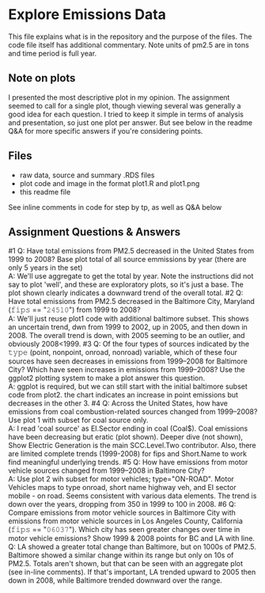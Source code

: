 # Explore Emissions Data
This file explains what is in the repository and the purpose of the files.
The code file itself has additional commentary.
Note units of pm2.5 are in tons and time period is full year.

## Note on plots
I presented the most descriptive plot in my opinion. The assignment seemed to call
for a single plot, though viewing several was generally a good idea for each question.
I tried to keep it simple in terms of analysis and presentation, so just one plot per answer.
But see below in the readme Q&A for more specific answers if you're considering points.

## Files
* raw data, source and summary .RDS files
* plot code and image in the format plot1.R and plot1.png
* this readme file

See inline comments in code for step by tp, as well as Q&A below

## Assignment Questions & Answers

#1 
Q: Have total emissions from PM2.5 decreased in the United States from 1999 to 2008?
Base plot total of all source emmissions by year (there are only 5 years in the set)<br />
A: We'll use aggregate to get the total by year.
Note the instructions did not say to plot 'well', and these are exploratory plots, so it's just a base.
The plot shown clearly indicates a downward trend of the overall total.
#2
Q: Have total emissions from PM2.5 decreased in the Baltimore City, Maryland (𝚏𝚒𝚙𝚜 == "𝟸𝟺𝟻𝟷𝟶") from 1999 to 2008? <br />
A: We'll just reuse plot1 code with additional baltimore subset.
This shows an uncertain trend, dwn from 1999 to 2002, up in 2005, and then down in 2008.
The overall trend is down, with 2005 seeming to be an outlier, and obviously 2008<1999.
#3
Q: Of the four types of sources indicated by the 𝚝𝚢𝚙𝚎 (point, nonpoint, onroad, nonroad) variable, which of these four sources have seen decreases in emissions from 1999–2008 for Baltimore City? Which have seen increases in emissions from 1999–2008? Use the ggplot2 plotting system to make a plot answer this question.<br />
A: ggplot is required, but we can still start with the initial baltimore subset code from plot2.
the chart indicates an increase in point emissions but decreases in the other 3.
#4
Q: Across the United States, how have emissions from coal combustion-related sources changed from 1999–2008? Use plot 1 with subset for coal source only.<br />
A: I read 'coal source' as EI.Sector ending in coal (Coal$).
Coal emissions have been decreasing but eratic (plot shown).
Deeper dive (not shown), Show Electric Generation is the main SCC.Level.Two contributor.
Also, there are limited complete trends (1999-2008) for fips and Short.Name to work find 
meaningful underlying trends.
#5
Q: How have emissions from motor vehicle sources changed from 1999–2008 in Baltimore City?<br />
A: Use plot 2 wih subset for motor vehicles; type="ON-ROAD".
Motor Vehicles maps to type onroad, short name highway veh, and EI sector mobile - on road. Seems consistent with various data elements.
The trend is down over the years, dropping from 350 in 1999 to 100 in 2008.
#6
Q: Compare emissions from motor vehicle sources in Baltimore City with emissions from motor vehicle sources in Los Angeles County, California (𝚏𝚒𝚙𝚜 == "𝟶𝟼𝟶𝟹𝟽"). Which city has seen greater changes over time in motor vehicle emissions? Show 1999 & 2008 points for BC and LA with line.<br />
Q: LA showed a greater total change than Baltimore, but on 1000s of PM2.5.
Baltimore showed a similar change within its range but only on 10s of PM2.5.
Totals aren't shown, but that can be seen with an aggregate plot (see in-line comments).
If that's important, LA trended upward to 2005 then down in 2008, while Baltimore trended downward over the range.
